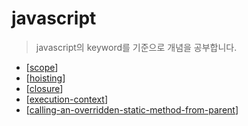 # javascript

> javascript의 keyword를 기준으로 개념을 공부합니다.

- [[scope]]
- [[hoisting]]
- [[closure]]
- [[execution-context]]
- [[calling-an-overridden-static-method-from-parent]]

[//begin]: # "Autogenerated link references for markdown compatibility"
[scope]: scope "scope"
[hoisting]: hoisting "hoisting"
[closure]: closure "closure"
[execution-context]: execution-context "execution context"
[calling-an-overridden-static-method-from-parent]: calling-an-overridden-static-method-from-parent "calling an overridden static method from parent"
[//end]: # "Autogenerated link references"
